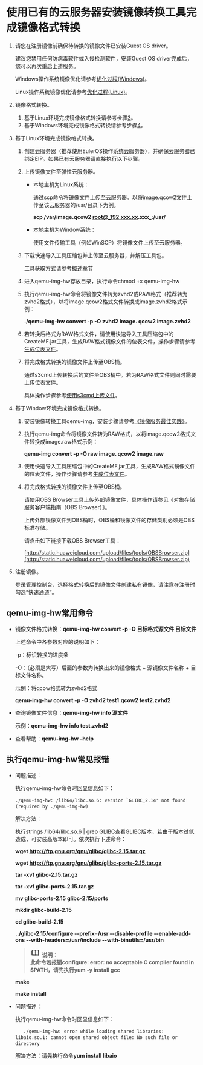 # 使用已有的云服务器安装镜像转换工具完成镜像格式转换<a name="ZH-CN_TOPIC_0133773660"></a>

1.  请您在注册镜像前确保待转换的镜像文件已安装Guest OS driver。

    建议您禁用任何防病毒软件或入侵检测软件，安装Guest OS driver完成后，您可以再次重启上述服务。

    Windows操作系统镜像优化请参考[优化过程\(Windows\)](优化过程(Windows).md)。

    Linux操作系统镜像优化请参考[优化过程\(Linux\)](优化过程(Linux).md)。

2.  镜像格式转换。
    1.  基于Linux环境完成镜像格式转换请参考步骤[3](#li611674384511)。
    2.  基于Windows环境完成镜像格式转换请参考步骤[4](#li1856625619463)。

3.  <a name="li611674384511"></a>基于Linux环境完成镜像格式转换。
    1.  创建云服务器（推荐使用EulerOS操作系统云服务器），并确保云服务器已绑定EIP。如果已有云服务器请直接执行以下步骤。
    2.  上传镜像文件至弹性云服务器。
        -   本地主机为Linux系统：

            通过scp命令将镜像文件上传至云服务器。以将image.qcow2文件上传至该云服务器的/usr/目录下为例。

            **scp /var/image.qcow2 root@_192.xxx.xx.xxx_:/usr/**

        -   本地主机为Window系统：

            使用文件传输工具（例如WinSCP）将镜像文件上传至云服务器。


    3.  下载快速导入工具压缩包并上传至云服务器，并解压工具包。

        工具获取方式请参考[概述](概述-快速导入.md)章节

    4.  进入qemu-img-hw存放目录，执行命令chmod +x qemu-img-hw
    5.  执行qemu-img-hw命令将镜像文件转为zvhd2或RAW格式（推荐转为zvhd2格式），以将image.qcow2格式文件转换成image.zvhd2格式示例：

        **./qemu-img-hw convert -p -O zvhd2 image. qcow2 image.zvhd2**

    6.  若转换后格式为RAW格式文件，请使用快速导入工具压缩包中的CreateMF.jar工具，生成RAW格式镜像文件的位表文件，操作步骤请参考[生成位表文件](生成位表文件.md)。
    7.  将完成格式转换的镜像文件上传至OBS桶。

        通过s3cmd上传转换后的文件至OBS桶中。若为RAW格式文件则同时需要上传位表文件。

        具体操作步骤参考[使用s3cmd上传文件](使用s3cmd上传文件.md)。


4.  <a name="li1856625619463"></a>基于Window环境完成镜像格式转换。
    1.  安装镜像转换工具qemu-img，安装步骤请参考[《镜像服务最佳实践》](https://support.huaweicloud.com/bestpractice-ims/zh-cn_topic_0129707694.html)。
    2.  执行qemu-img命令将镜像文件转为RAW格式，以将image.qcow2格式文件转换成image.raw格式示例：

        **qemu-img convert -p -O raw image. qcow2 image.raw**

    3.  使用快速导入工具压缩包中的CreateMF.jar工具，生成RAW格式镜像文件的位表文件，操作步骤请参考[生成位表文件](生成位表文件.md)。
    4.  将完成格式转换的镜像文件上传至OBS桶。

        请使用OBS Browser工具上传外部镜像文件，具体操作请参见《对象存储服务客户端指南（OBS Browser）》。

        上传外部镜像文件到OBS桶时，OBS桶和镜像文件的存储类别必须是OBS标准存储。

        请点击如下链接下载OBS Browser工具：

        [http://static.huaweicloud.com/upload/files/tools/OBSBrowser.zip](http://static.huaweicloud.com/upload/files/tools/OBSBrowser.zip)


5.  注册镜像。

    登录管理控制台，选择格式转换后的镜像文件创建私有镜像，请注意在注册时勾选“快速通道”。


## qemu-img-hw常用命令<a name="section962713814611"></a>

-   镜像文件格式转换：**qemu-img-hw convert -p -O 目标格式源文件 目标文件**

    上述命令中各参数对应的说明如下：

    -p：标识转换的进度条

    -O：（必须是大写）后面的参数为转换出来的镜像格式 + 源镜像文件名称 + 目标文件名称。

    示例：将qcow格式转为zvhd2格式

    **qemu-img-hw convert -p -O zvhd2 test1.qcow2 test2.zvhd2**

-   查询镜像文件信息：**qemu-img-hw info 源文件**

    示例：**qemu-img-hw info test.zvhd2**

-   查看帮助：**qemu-img-hw –help**

## 执行qemu-img-hw常见报错<a name="section168872043899"></a>

-   问题描述：

    执行qemu-img-hw命令时回显信息如下：

    ```
    ./qemu-img-hw: /lib64/libc.so.6: version `GLIBC_2.14' not found (required by ./qemu-img-hw)
    ```

    解决方法：

    执行strings /lib64/libc.so.6 | grep GLIBC查看GLIBC版本，若由于版本过低造成，可安装高版本即可。依次执行下述命令：

    **wget http://ftp.gnu.org/gnu/glibc/glibc-2.15.tar.gz**

    **wget http://ftp.gnu.org/gnu/glibc/glibc-ports-2.15.tar.gz**

    **tar -xvf  glibc-2.15.tar.gz**

    **tar -xvf  glibc-ports-2.15.tar.gz**

    **mv glibc-ports-2.15 glibc-2.15/ports**

    **mkdir glibc-build-2.15**

    **cd glibc-build-2.15**

    **../glibc-2.15/configure  --prefix=/usr --disable-profile --enable-add-ons --with-headers=/usr/include --with-binutils=/usr/bin**

    >![](public_sys-resources/icon-note.gif) **说明：**   
    >**此命令若报错configure: error: no acceptable C compiler found in $PATH，请先执行yum -y install gcc**  

    **make**

    **make install**


-   问题描述：

    执行qemu-img-hw命令时回显信息如下：

    ```
       ./qemu-img-hw: error while loading shared libraries: libaio.so.1: cannot open shared object file: No such file or directory
    ```

    解决方法：请先执行命令**yum install libaio**


